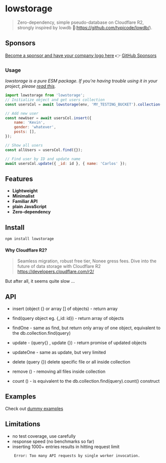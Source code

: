 # lowstorage

> Zero-dependency, simple pseudo-database on Cloudflare R2, strongly inspired by lowdb 🤗(https://github.com/typicode/lowdb/).

## Sponsors

[Become a sponsor and have your company logo here](https://github.com/sponsors/good-lly) 👉 [GitHub Sponsors](https://github.com/sponsors/good-lly)

### Usage

_lowstorage is a pure ESM package. If you're having trouble using it in your project, please [read this](https://gist.github.com/sindresorhus/a39789f98801d908bbc7ff3ecc99d99c)._

```js
import lowstorage from 'lowstorage';
// Initialize object and get users collection
const usersCol = await lowstorage(env, 'MY_TESTING_BUCKET').collection('users');

// Add new user
const newUser = await usersCol.insert({
	name: 'Kevin',
	gender: 'whatever',
	posts: [],
});

// Show all users
const allUsers = usersCol.find({});

// Find user by ID and update name
await usersCol.update({ _id: id }, { name: 'Carlos' });
```

## Features

- **Lightweight**
- **Minimalist**
- **Familiar API**
- **plain JavaScript**
- **Zero-dependency**

## Install

```sh
npm install lowstorage
```

#### Why Cloudflare R2?

> Seamless migration, robust free tier, Nonee gress fees. Dive into the future of data storage with Cloudflare R2 https://developers.cloudflare.com/r2/

But after all, it seems quite slow ...

## API

- insert (object {} or array [] of objects) - return array

- find(query object eg. {\_id: id}) - return array of objects
- findOne - same as find, but return only array of one object, equivalent to the db.collection.find(query)

- update - (query{} , update {}) - return promise of updated objects
- updateOne - same as update, but very limited

- delete (query {}) delete specific file or all inside collection

- remove () - removing all files inside collection

- count () - is equivalent to the db.collection.find(query).count() construct

## Examples

Check out [dummy examples](https://github.com/good-lly/lowstorage/tree/master/examples)

## Limitations

- no test coverage, use carefully
- response speed (no benchmarks so far)
- inserting 1000+ entries results in hitting request limit

```python
	Error: Too many API requests by single worker invocation.
```
